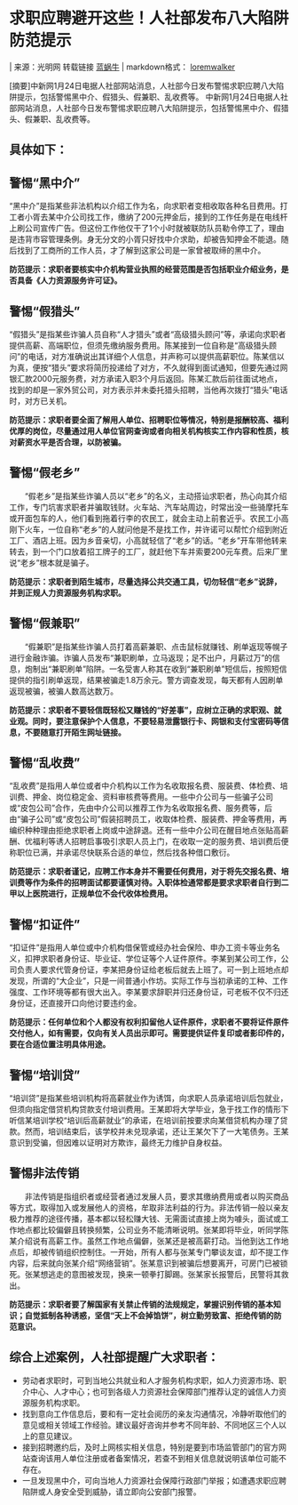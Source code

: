 # 求职应聘避开这些！人社部发布八大陷阱防范提示

| 来源：光明网 转载链接 [蓝蜗牛](http://www.lanoniu.com/news/detailPage-id-4175.html) | markdown格式： [loremwalker](https://github/loremwalker)

[摘要]中新网1月24日电据人社部网站消息，人社部今日发布警惕求职应聘八大陷阱提示，包括警惕黑中介、假猎头、假兼职、乱收费等。
中新网1月24日电据人社部网站消息，人社部今日发布警惕求职应聘八大陷阱提示，包括警惕黑中介、假猎头、假兼职、乱收费等。

具体如下：
---
## 警惕“黑中介”

“黑中介”是指某些非法机构以介绍工作为名，向求职者变相收取各种名目费用。打工者小胥去某中介公司找工作，缴纳了200元押金后，接到的工作任务是在电线杆上刷公司宣传广告。但这份工作他仅干了1个小时就被联防队员勒令停工了，理由是违背市容管理条例。身无分文的小胥只好找中介求助，却被告知押金不能退。随后找到了工商所的工作人员，才了解到这家公司是一家曾被取缔的黑中介。

**防范提示：求职者要核实中介机构营业执照的经营范围是否包括职业介绍业务，是否具备《人力资源服务许可证》。**

## 警惕“假猎头”

“假猎头”是指某些诈骗人员自称“人才猎头”或者“高级猎头顾问”等，承诺向求职者提供高薪、高端职位，但须先缴纳服务费用。陈某接到一位自称是“高级猎头顾问”的电话，对方准确说出其详细个人信息，并声称可以提供高薪职位。陈某信以为真，便按“猎头”要求将简历投递给了对方，不久就得到面试通知，但要先通过网银汇款2000元服务费，对方承诺入职3个月后返回。陈某汇款后前往面试地点，找到的却是一家外贸公司，对方表示并未委托猎头招聘，当他再次拨打“猎头”电话时，对方已关机。

**防范提示：求职者要全面了解用人单位、招聘职位等情况，特别是报酬较高、福利优厚的岗位，尽量通过用人单位官网查询或者向相关机构核实工作内容和性质，核对薪资水平是否合理，以防被骗。**

## 警惕“假老乡”

　　“假老乡”是指某些诈骗人员以“老乡”的名义，主动搭讪求职者，热心向其介绍工作，专门坑害求职者并骗取钱财。火车站、汽车站周边，时常出没一些骑摩托车或开面包车的人，他们看到拖着行李的农民工，就会主动上前套近乎。农民工小高刚下火车，一位自称“老乡”的人就问他是不是找工作，并许诺可以帮忙介绍到附近工厂、酒店上班。因为乡音亲切，小高就轻信了“老乡”的话。“老乡”开车带他转来转去，到一个门口放着招工牌子的工厂，就赶他下车并索要200元车费。后来厂里说“老乡”根本就是骗子。

**防范提示：求职者到陌生城市，尽量选择公共交通工具，切勿轻信“老乡”说辞，并到正规人力资源服务机构求职。**

## 警惕“假兼职”

　　“假兼职”是指某些诈骗人员打着高薪兼职、点击鼠标就赚钱、刷单返现等幌子进行金融诈骗。诈骗人员发布“兼职刷单，立马返现；足不出户，月薪过万”的信息，炮制出“兼职刷单”陷阱。一名受害人称其在收到“兼职刷单”短信后，按照短信提供的指引刷单返现，结果被骗走1.8万余元。警方调查发现，每天都有人因刷单返现被骗，被骗人数高达数万。

**防范提示：求职者不要轻信既轻松又赚钱的“好差事”，应树立正确的求职观、就业观。同时，要注意保护个人信息，不要轻易泄露银行卡、网银和支付宝密码等信息，不要随意打开陌生网址链接。**

## 警惕“乱收费”

“乱收费”是指用人单位或者中介机构以工作为名收取报名费、服装费、体检费、培训费、押金、岗位稳定金、资料审核费等费用。一些中介公司与一些骗子公司或“皮包公司”合作，先由中介公司以推荐工作为名收取报名费、服务费等，后由“骗子公司”或“皮包公司”假装招聘员工，收取体检费、服装费、押金等费用，再编织种种理由拒绝求职者上岗或中途辞退。还有一些中介公司在醒目地点张贴高薪酬、优福利等诱人招聘启事吸引求职人员上门，在收取一定的服务费、培训费后便称职位已满，并承诺尽快联系合适的单位，然后找各种借口敷衍。

**防范提示：求职者谨记，应聘工作本身并不需要任何费用，对于将先交报名费、培训费等作为条件的招聘面试都要谨慎对待。入职体检通常都是要求求职者自行到二甲以上医院进行，正规单位不会代收体检费用。**

## 警惕“扣证件”

“扣证件”是指用人单位或中介机构借保管或经办社会保险、申办工资卡等业务名义，扣押求职者身份证、毕业证、学位证等个人证件原件。李某到某公司工作，公司负责人要求代管身份证，李某把身份证给老板后就去上班了。可一到上班地点却发现，所谓的“大企业”，只是一间普通小作坊。实际工作与当初承诺的工种、工作强度、工作环境等都有很大出入。李某要求辞职并归还身份证，可老板不仅不归还身份证，还直接开口向他讨要违约金。

**防范提示：任何单位和个人都没有权利扣留他人证件原件，求职者不要将证件原件交付他人，如有需要，仅向有关人员出示即可。需要提供证件复印或者影印件的，要在合适位置注明具体用途。**

## 警惕“培训贷”

“培训贷”是指某些培训机构将高薪就业作为诱饵，向求职人员承诺培训后包就业，但须向指定借贷机构贷款支付培训费用。王某即将大学毕业，急于找工作的情形下听信某培训学校“培训后高薪就业”的承诺，在培训前按要求向某借贷机构办理了贷款。然而，培训结束后，该学校并未兑现承诺，还让王某欠下了一大笔债务。王某意识到受骗，但因难以证明对方欺诈，最终无力维护自身权益。

<!--这个防范提示对天朝培训机构无效！！ 防范提示：求职者要增强辨别和防范意识，参加培训前一要看培训机构是否具备培训资质，二要看经营范围是否包含培训内容，三要看承诺薪资是否与社会同等岗位条件薪资水平大体一致。同时，要注意保留足够的材料，一旦发现被骗，请立即向有关部门报案。-->

## 警惕非法传销

　　非法传销是指组织者或经营者通过发展人员，要求其缴纳费用或者以购买商品等方式，取得加入或发展他人的资格，牟取非法利益的行为。非法传销一般以亲友极力推荐的途径传播，基本都以轻松赚大钱、无需面试直接上岗为噱头，面试或工作地点都比较偏僻且转换频繁，公司业务不能清晰说明。张某即将毕业，听同学陈某介绍说有高薪工作。虽然工作地点偏僻，张某还是被高薪打动。当他到达工作地点后，却被传销组织控制住。一开始，所有人都与张某专门攀谈友谊，却不提工作内容，后来就向张某介绍“网络营销”。张某意识到被骗后想要离开，可房门已被锁死。张某想逃走的意图被发现，换来一顿拳打脚踢。张某家长报警后，民警将其救出。

**防范提示：求职者要了解国家有关禁止传销的法规规定，掌握识别传销的基本知识；自觉抵制各种诱惑，坚信“天上不会掉馅饼”，树立勤劳致富、拒绝传销的防范意识。**

## 综合上述案例，人社部提醒广大求职者：

* 劳动者求职时，可到当地公共就业和人才服务机构求职，如人力资源市场、职介中心、人才中心；也可到各级人力资源社会保障部门推荐认定的诚信人力资源服务机构求职。
* 找到意向工作信息后，要和有一定社会阅历的亲友沟通情况，冷静听取他们的意见或相关领域工作经验。建议最好咨询并参考不同年龄、不同地区三个人以上的意见建议。
* 接到招聘邀约后，及时上网核实相关信息，特别是要到市场监管部门的官方网站查询该用人单位注册或者备案情况，若查不到相关信息就说明该单位可能不存在。
* 一旦发现黑中介，可向当地人力资源社会保障行政部门举报；如遭遇求职应聘陷阱或人身安全受到威胁，请立即向公安部门报警。
